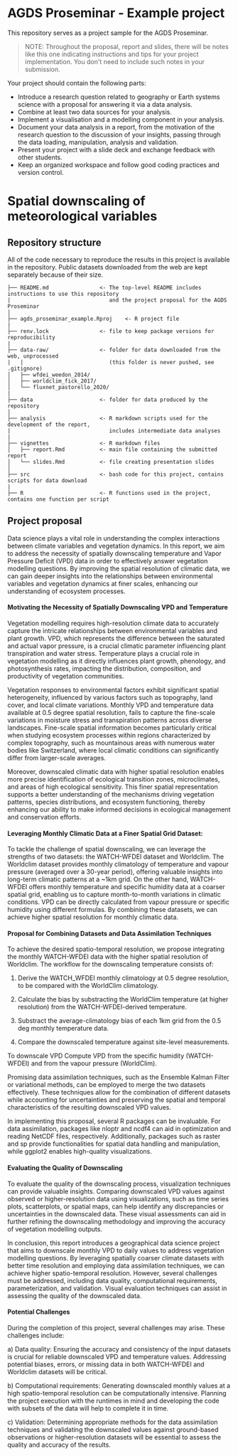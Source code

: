 # AGDS Proseminar - Example project
This repository serves as a project sample for the AGDS Proseminar. 

> NOTE: Throughout the proposal, report and slides, there will be notes like this one indicating instructions and tips for your project implementation. You don't need to include such notes in your submission.

Your project should contain the following parts:
- Introduce a research question related to geography or Earth systems science with a proposal for answering it via a data analysis.
- Combine at least two data sources for your analysis.
- Implement a visualisation and a modelling component in your analysis.
- Document your data analysis in a report, from the motivation of the research question to the discussion of your insights, passing through the data loading, manipulation, analysis and validation.
- Present your project with a slide deck and exchange feedback with other students.
- Keep an organized workspace and follow good coding practices and version control.



# Spatial downscaling of meteorological variables

## Repository structure

All of the code necessary to reproduce the results in this project is available in the repository. Public datasets downloaded from the web are kept separately because of their size.

```
├── README.md                <- The top-level README includes instructions to use this repository
|                               and the project proposal for the AGDS Proseminar
│
├── agds_proseminar_example.Rproj    <- R project file
| 
├── renv.lock                <- file to keep package versions for reproducibility
|
├── data-raw/                <- folder for data downloaded from the web, unprocessed
|   |                           (this folder is never pushed, see .gitignore)
│   ├── wfdei_weedon_2014/
│   ├── worldclim_fick_2017/
│   └── fluxnet_pastorello_2020/
|
├── data                     <- folder for data produced by the repository
│
├── analysis                 <- R markdown scripts used for the development of the report,
|                               includes intermediate data analyses
|
├── vignettes                <- R markdown files
│   ├── report.Rmd           <- main file containing the submitted report
│   └── slides.Rmd           <- file creating presentation slides
│
├── src                      <- bash code for this project, contains scripts for data download
|
├── R                        <- R functions used in the project, contains one function per script
```

## Project proposal

Data science plays a vital role in understanding the complex interactions between climate variables and vegetation dynamics. In this report, we aim to address the necessity of spatially downscaling temperature and Vapor Pressure Deficit (VPD) data in order to effectively answer vegetation modelling questions. By improving the spatial resolution of climatic data, we can gain deeper insights into the relationships between environmental variables and vegetation dynamics at finer scales, enhancing our understanding of ecosystem processes.

#### Motivating the Necessity of Spatially Downscaling VPD and Temperature

Vegetation modelling requires high-resolution climate data to accurately capture the intricate relationships between environmental variables and plant growth. VPD, which represents the difference between the saturated and actual vapor pressure, is a crucial climatic parameter influencing plant transpiration and water stress. Temperature plays a crucial role in vegetation modelling as it directly influences plant growth, phenology, and photosynthesis rates, impacting the distribution, composition, and productivity of vegetation communities.

Vegetation responses to environmental factors exhibit significant spatial heterogeneity, influenced by various factors such as topography, land cover, and local climate variations. Monthly VPD and temperature data available at 0.5 degree spatial resolution, fails to capture the fine-scale variations in moisture stress and transpiration patterns across diverse landscapes. Fine-scale spatial information becomes particularly critical when studying ecosystem processes within regions characterized by complex topography, such as mountainous areas with numerous water bodies like Switzerland, where local climatic conditions can significantly differ from larger-scale averages.

Moreover, downscaled climatic data with higher spatial resolution enables more precise identification of ecological transition zones, microclimates, and areas of high ecological sensitivity. This finer spatial representation supports a better understanding of the mechanisms driving vegetation patterns, species distributions, and ecosystem functioning, thereby enhancing our ability to make informed decisions in ecological management and conservation efforts.

#### Leveraging Monthly Climatic Data at a Finer Spatial Grid Dataset:

To tackle the challenge of spatial downscaling, we can leverage the strengths of two datasets: the WATCH-WFDEI dataset and Worldclim. The Worldclim dataset provides monthly climatology of temperature and vapour pressure (averaged over a 30-year period), offering valuable insights into long-term climatic patterns at a ~1km grid. On the other hand, WATCH-WFDEI offers monthly temperature and specific humidity data at a coarser spatial grid, enabling us to capture month-to-month variations in climatic conditions. VPD can be directly calculated from vapour pressure or specific humidity using different formulas. By combining these datasets, we can achieve higher spatial resolution for monthly climatic data.

#### Proposal for Combining Datasets and Data Assimilation Techniques

To achieve the desired spatio-temporal resolution, we propose integrating the monthly WATCH-WFDEI data with the higher spatial resolution of Worldclim. The workflow for the downscaling temperature consists of:

1. Derive the WATCH_WFDEI monthly climatology at 0.5 degree resolution, to be compared with the WorldClim climatology.

2. Calculate the bias by substracting the WorldClim temperature (at higher resolution) from the WATCH-WFDEI-derived temperature. 

3. Substract the average-climatology bias of each 1km grid from the 0.5 deg monthly temperature data.

4. Compare the downscaled temperature against site-level measurements.

To downscale VPD Compute VPD from the specific humidity (WATCH-WFDEI) and from the vapour pressure (WorldClim).

Promising data assimilation techniques, such as the Ensemble Kalman Filter or variational methods, can be employed to merge the two datasets effectively. These techniques allow for the combination of different datasets while accounting for uncertainties and preserving the spatial and temporal characteristics of the resulting downscaled VPD values.

In implementing this proposal, several R packages can be invaluable. For data assimilation, packages like nloptr and ncdf4 can aid in optimization and reading NetCDF files, respectively. Additionally, packages such as raster and sp provide functionalities for spatial data handling and manipulation, while ggplot2 enables high-quality visualizations.

#### Evaluating the Quality of Downscaling

To evaluate the quality of the downscaling process, visualization techniques can provide valuable insights. Comparing downscaled VPD values against observed or higher-resolution data using visualizations, such as time series plots, scatterplots, or spatial maps, can help identify any discrepancies or uncertainties in the downscaled data. These visual assessments can aid in further refining the downscaling methodology and improving the accuracy of vegetation modelling outputs.

In conclusion, this report introduces a geographical data science project that aims to downscale monthly VPD to daily values to address vegetation modelling questions. By leveraging spatially coarser climate datasets with better time resolution and employing data assimilation techniques, we can achieve higher spatio-temporal resolution. However, several challenges must be addressed, including data quality, computational requirements, parameterization, and validation. Visual evaluation techniques can assist in assessing the quality of the downscaled data.

#### Potential Challenges

During the completion of this project, several challenges may arise. These challenges include:

a) Data quality: Ensuring the accuracy and consistency of the input datasets is crucial for reliable downscaled VPD and temperature values. Addressing potential biases, errors, or missing data in both WATCH-WFDEI and Worldclim datasets will be critical.

b) Computational requirements: Generating downscaled monthly values at a high spatio-temporal resolution can be computationally intensive. Planning the project execution with the runtimes in mind and developing the code with subsets of the data will help to complete it in time.

c) Validation: Determining appropriate methods for the data assimilation techniques and validating the downscaled values against ground-based observations or higher-resolution datasets will be essential to assess the quality and accuracy of the results.

